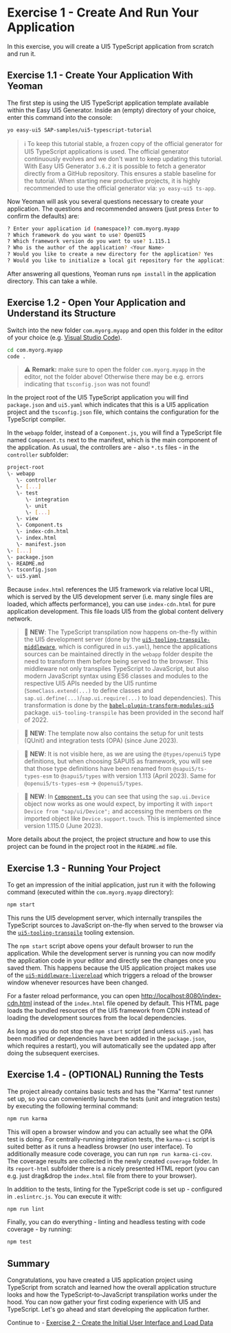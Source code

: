 # Exercise 1 - Create And Run Your Application

In this exercise, you will create a UI5 TypeScript application from scratch and run it.

## Exercise 1.1 - Create Your Application With Yeoman

The first step is using the UI5 TypeScript application template available within the Easy UI5 Generator. Inside an (empty) directory of your choice, enter this command into the console:

```sh
yo easy-ui5 SAP-samples/ui5-typescript-tutorial
```

> :information_source: To keep this tutorial stable, a frozen copy of the official generator for UI5 TypeScript applications is used. The official generator continuously evolves and we don't want to keep updating this tutorial. With Easy UI5 Generator `3.6.2` it is possible to fetch a generator directly from a GitHub repository. This ensures a stable baseline for the tutorial. When starting new productive projects, it is highly recommended to use the official generator via: `yo easy-ui5 ts-app`.

Now Yeoman will ask you several questions necessary to create your application. The questions and recommended answers (just press `Enter` to confirm the defaults) are:

```sh
? Enter your application id (namespace)? com.myorg.myapp
? Which framework do you want to use? OpenUI5
? Which framework version do you want to use? 1.115.1
? Who is the author of the application? <Your Name>
? Would you like to create a new directory for the application? Yes
? Would you like to initialize a local git repository for the application? Yes
```

After answering all questions, Yeoman runs `npm install` in the application directory. This can take a while.

## Exercise 1.2 - Open Your Application and Understand its Structure

Switch into the new folder `com.myorg.myapp` and open this folder in the editor of your choice (e.g. [Visual Studio Code](https://code.visualstudio.com/)).

```sh
cd com.myorg.myapp
code .
```

> :warning: **Remark:** make sure to open the folder `com.myorg.myapp` in the editor, not the folder above! Otherwise there may be e.g. errors indicating that `tsconfig.json` was not found!

In the project root of the UI5 TypeScript application you will find `package.json` and `ui5.yaml` which indicates that this is a UI5 application project and the `tsconfig.json` file, which contains the configuration for the TypeScript compiler.

In the `webapp` folder, instead of a `Component.js`, you will find a TypeScript file named `Component.ts` next to the manifest, which is the main component of the application. As usual, the controllers are - also `*.ts` files - in the `controller` subfolder:

```sh
project-root
\- webapp
   \- controller
   \- [...]
   \- test
      \- integration
      \- unit
      \- [...]
   \- view
   \- Component.ts
   \- index-cdn.html
   \- index.html
   \- manifest.json
\- [...]
\- package.json
\- README.md
\- tsconfig.json
\- ui5.yaml
```

Because `index.html` references the UI5 framework via relative local URL, which is served by the UI5 development server (i.e. many single files are loaded, which affects performance), you can use `index-cdn.html` for pure application development. This file loads UI5 from the global content delivery network.

> :tada: **NEW**: The TypeScript transpilation now happens on-the-fly within the UI5 development server (done by the [`ui5-tooling-transpile-middleware`](https://www.npmjs.com/package/ui5-tooling-transpile), which is configured in `ui5.yaml`), hence the applications sources can be maintained directly in the `webapp` folder despite the need to transform them before being served to the browser. This middleware not only transpiles TypeScript to JavaScript, but also modern JavaScript syntax using ES6 classes and modules to the respective UI5 APIs needed by the UI5 runtime (`SomeClass.extend(...)` to define classes and `sap.ui.define(...)`/`sap.ui.require(...)` to load dependencies). This transformation is done by the [`babel-plugin-transform-modules-ui5`](https://github.com/ui5-community/babel-plugin-transform-modules-ui5) package. `ui5-tooling-transpile` has been provided in the second half of 2022.

> :tada: **NEW**: The template now also contains the setup for unit tests (QUnit) and integration tests (OPA) (since June 2023).

> :tada: **NEW**: It is not visible here, as we are using the `@types/openui5` type definitions, but when choosing SAPUI5 as framework, you will see that those type definitions have been renamed from `@sapui5/ts-types-esm` to `@sapui5/types` with version 1.113 (April 2023). Same for `@openui5/ts-types-esm` -> `@openui5/types`.

> :tada: **NEW**: In [`Component.ts`](./com.myorg.myapp/webapp/Component.ts) you can see that using the `sap.ui.Device` object now works as one would expect, by importing it with `import Device from "sap/ui/Device";` and accessing the members on the imported object like `Device.support.touch`. This is implemented since version 1.115.0 (June 2023).

More details about the project, the project structure and how to use this project can be found in the project root in the `README.md` file.

## Exercise 1.3 - Running Your Project

To get an impression of the initial application, just run it with the following command (executed within the `com.myorg.myapp` directory):

```sh
npm start
```

This runs the UI5 development server, which internally transpiles the TypeScript sources to JavaScript on-the-fly when served to the browser via the [`ui5-tooling-transpile`](https://www.npmjs.com/package/ui5-tooling-transpile) tooling extension.

The `npm start` script above opens your default browser to run the application. While the development server is running you can now modify the application code in your editor and directly see the changes once you saved them. This happens because the UI5 application project makes use of the [`ui5-middleware-livereload`](https://www.npmjs.com/package/ui5-middleware-livereload) which triggers a reload of the browser window whenever resources have been changed.

For a faster reload performance, you can open [http://localhost:8080/index-cdn.html](http://localhost:8080/index-cdn.html) instead of the `index.html` file opened by default. This HTML page loads the bundled resources of the UI5 framework from CDN instead of loading the development sources from the local dependencies.

As long as you do not stop the `npm start` script (and unless `ui5.yaml` has been modified or dependencies have been added in the `package.json`, which requires a restart), you will automatically see the updated app after doing the subsequent exercises.

## Exercise 1.4 - (OPTIONAL) Running the Tests

The project already contains basic tests and has the "Karma" test runner set up, so you can conveniently launch the tests (unit and integration tests) by executing the following terminal command:

```sh
npm run karma
```

This will open a browser window and you can actually see what the OPA test is doing. For centrally-running integration tests, the `karma-ci` script is suited better as it runs a headless browser (no user interface). To additionally measure code coverage, you can run `npm run karma-ci-cov`. The coverage results are collected in the newly created `coverage` folder. In its `report-html` subfolder there is a nicely presented HTML report (you can e.g. just drag&drop the `index.html` file from there to your browser).

In addition to the tests, linting for the TypeScript code is set up - configured in `.eslintrc.js`. You can execute it with:

```sh
npm run lint
```

Finally, you can do everything - linting and headless testing with code coverage - by running:

```sh
npm test
```

## Summary

Congratulations, you have created a UI5 application project using TypeScript from scratch and learned how the overall application structure looks and how the TypeScript-to-JavaScript transpilation works under the hood. You can now gather your first coding experience with UI5 and TypeScript. Let's go ahead and start developing the application further.

Continue to - [Exercise 2 - Create the Initial User Interface and Load Data](../ex2/README.md)
